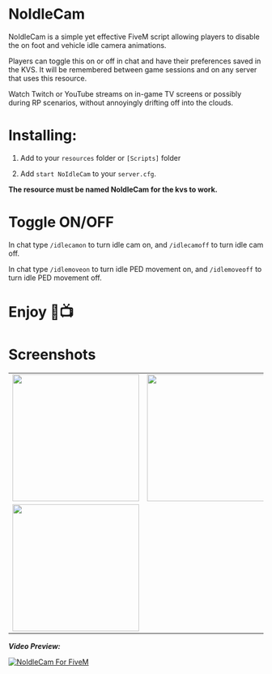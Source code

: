 # NoIdleCam

NoIdleCam is a simple yet effective FiveM script allowing players to disable the on foot and vehicle idle camera animations.

  
Players can toggle this on or off in chat and have their preferences saved in the KVS. It will be remembered between game sessions and on any server that uses this resource.

Watch Twitch or YouTube streams on in-game TV screens or possibly during RP scenarios, without annoyingly drifting off into the clouds.


# Installing:

1. Add to your `resources` folder or `[Scripts]` folder

2. Add `start NoIdleCam` to your `server.cfg`. 

**The resource must be named NoIdleCam for the kvs to work.**

# Toggle ON/OFF

In chat type `/idlecamon` to turn idle cam on, and `/idlecamoff` to turn idle cam off.

In chat type `/idlemoveon` to turn idle PED movement on, and `/idlemoveoff` to turn idle PED movement off.


# Enjoy 🥰📺

# Screenshots 

| | | |
|-|-|-|
| <img src="Screenshots/a.jpg" width="250"> | <img src="Screenshots/b.jpg" width="250"> | <img src="Screenshots/c.jpg" width="250"> |
| <img src="Screenshots/d.jpg" width="250"> |

_**Video Preview:**_

[![NoIdleCam For FiveM](https://img.youtube.com/vi/fbNFSCHI5GI/0.jpg)](https://www.youtube.com/watch?v=fbNFSCHI5GI)
